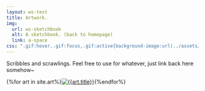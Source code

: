 ```yaml
---
layout: ws-text
title: Artwork.
img:
  url: ws-sketchbook
  alt: A sketchbook. (back to homepage)
  link: a-space
css: ".gif:hover,.gif:focus,.gif:active{background-image:url(../assets/img/ws-sketchbook.gif);}"
---
```

<!--ditch the text layout entirely, make it look like a wall? specifically Rococo's, or at least use a paper texture... apply that to the art page too (maybe move the .box to the base css?)-->
Scribbles and scrawlings. Feel free to use for whatever, just link back here somehow~

<section id="roco">{%for art in site.art%}<a href="{%include url.html%}/art/{{art.slug}}"><img src="{%include url.html%}/assets/img/art/{{art.date|date:"%F"}}_128.png" alt="{{art.title}}"></a>{%endfor%}</section>

<!--128x128 thumbnails--that exact size, or proportionate & downscaled (128, 256, 384...)

# "Name" - [date]
## image description (visible but small; long transcriptions (e.g. roundup scrawling) in details)
## ARTIST COMMENTARY
[blablabla]
(we're just straight-up not gonna bother with dA links this time. maybe?? idk dA sucks, but it wouldn't /hurt/ to have it in the code just for ref)
-->